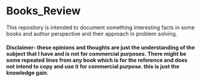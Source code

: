 # Books_Review

This repository is intended to document something interesting facts in some books and author perspective and their approach in problem solving.

#### Disclaimer- these opinions and thoughts are just the understanding of the subject that I have and is not for commercial purposes. There might be some repeated lines from any book which is for the reference and does not intend to copy and use it for commercial purpose. this is just the knowledge gain.
